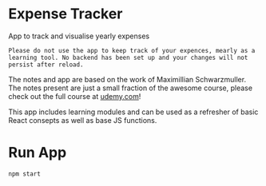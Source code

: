 # Expense Tracker
App to track and visualise yearly expenses

```Please do not use the app to keep track of your expences, mearly as a learning tool. No backend has been set up and your changes will not persist after reload.```

The notes and app are based on the work of Maximillian Schwarzmuller. The notes present are just a small fraction of the awesome course, please check out the full course at [udemy.com](https://www.udemy.com/share/101Wby3@h8yxGQhKSLH0RmHp0IrOCAgr-7IZzl925ZX-TLAvCRXu-7g3Lbpa4mVebPaUfHrWkg==/)! <br>

This app includes learning modules and can be used as a refresher of basic React consepts as well as base JS functions.

# Run App
```sh
npm start
```